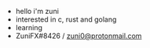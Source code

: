 - hello i'm zuni
- interested in c, rust and golang
- learning 
- ZuniFX#8426 / zuni0@protonmail.com

<!---
zun1uwu/zun1uwu is a ✨ special ✨ repository because its `README.md` (this file) appears on your GitHub profile.
You can click the Preview link to take a look at your changes.
--->
